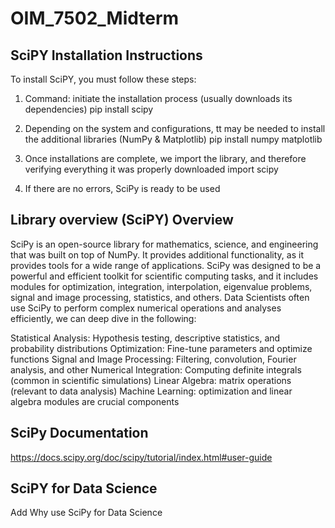# OIM_7502_Midterm

## SciPY Installation Instructions
  To install SciPY, you must follow these steps:
  1) Command: initiate the installation process (usually downloads its dependencies)
        pip install scipy

  2) Depending on the system and configurations, tt may be needed to install the additional libraries (NumPy & Matplotlib)
        pip install numpy matplotlib

  3) Once installations are complete, we import the library, and therefore verifying everything it was properly downloaded
        import scipy

  4) If there are no errors, SciPy is ready to be used

## Library overview (SciPY) Overview
  SciPy is an open-source library for mathematics, science, and engineering that was built on top of NumPy. It provides additional functionality, as it provides tools for a wide range of applications.
  SciPy was designed to be a powerful and efficient toolkit for scientific computing tasks, and it includes modules for optimization, integration, interpolation, eigenvalue problems, signal and image processing, statistics, and others.
  Data Scientists often use SciPy to perform complex numerical operations and analyses efficiently, we can deep dive in the following:

  Statistical Analysis: Hypothesis testing, descriptive statistics, and probability distributions
  Optimization: Fine-tune parameters and optimize functions
  Signal and Image Processing: Filtering, convolution, Fourier analysis, and other
  Numerical Integration: Computing definite integrals (common in scientific simulations)
  Linear Algebra: matrix operations (relevant to data analysis)
  Machine Learning:  optimization and linear algebra modules are crucial components



## SciPy Documentation
https://docs.scipy.org/doc/scipy/tutorial/index.html#user-guide


## SciPY for Data Science
Add Why use SciPy for Data Science
